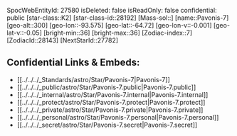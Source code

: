 ﻿---
location: [-64.72,93.575,300]
type: Star
tags:
- astro/Star

---
SpocWebEntityId: 27580
isDeleted: false
isReadOnly: false
confidential: public
[star-class::K2]
[star-class-id::28192]
[Mass-sol::]
[name::Pavonis-7]
[geo-alt::300]
[geo-lon::-93.575]
[geo-lat::-64.72]
[geo-lon-v::-0.001]
[geo-lat-v::-0.05]
[bright-min::36]
[bright-max::36]
[Zodiac-index::7]
[ZodiacId::28143]
[NextStarId::27782]



## Confidential Links & Embeds: 
- [[../../../_Standards/astro/Star/Pavonis-7|Pavonis-7]] 
- [[../../../_public/astro/Star/Pavonis-7.public|Pavonis-7.public]] 
- [[../../../_internal/astro/Star/Pavonis-7.internal|Pavonis-7.internal]] 
- [[../../../_protect/astro/Star/Pavonis-7.protect|Pavonis-7.protect]] 
- [[../../../_private/astro/Star/Pavonis-7.private|Pavonis-7.private]] 
- [[../../../_personal/astro/Star/Pavonis-7.personal|Pavonis-7.personal]] 
- [[../../../_secret/astro/Star/Pavonis-7.secret|Pavonis-7.secret]] 
